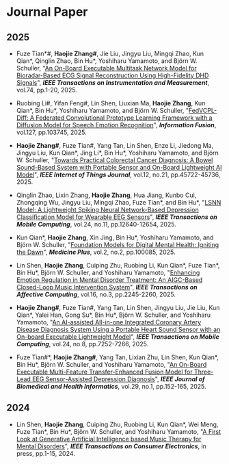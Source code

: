 # Journal Paper
## 2025
* Fuze Tian\*\#, **Haojie Zhang\#**, Jie Liu, Jingyu Liu, Mingqi Zhao, Kun Qian\*, Qinglin Zhao, Bin Hu\*, Yoshiharu Yamamoto, and Björn W. Schuller,
"[An On-Board Executable Multitask Network Model for Bioradar-Based ECG Signal Reconstruction Using High-Fidelity DHD Signals](https://ieeexplore.ieee.org/document/11192554/)",
**_IEEE Transactions on Instrumentation and Measurement_**, vol.74, pp.1-20, 2025.

* Ruobing Li\#, Yifan Feng\#, Lin Shen, Liuxian Ma, **Haojie Zhang**, Kun Qian\*, Bin Hu\*, Yoshiharu Yamamoto, and Björn W. Schuller, 
"[FedVCPL-Diff: A Federated Convolutional Prototype Learning Framework with a Diffusion Model for Speech Emotion Recognition](https://www.sciencedirect.com/science/article/pii/S1566253525008073)",
**_Information Fusion_**, vol.127, pp.103745, 2025.

* **Haojie Zhang\#**, Fuze Tian\#, Yang Tan, Lin Shen, Enze Li, Jiedong Ma, Jingyu Liu, Kun Qian\*, Jing Li\*, Bin Hu\*, Yoshiharu Yamamoto, and Björn W. Schuller,
"[Towards Practical Colorectal Cancer Diagnosis: A Bowel Sound-Based System with Portable Sensor and On-Board Lightweight AI Model](https://ieeexplore.ieee.org/document/11131175)",
**_IEEE Internet of Things Journal_**, vol.12, no.21, pp.45722-45736, 2025.

* Qinglin Zhao, Lixin Zhang, **Haojie Zhang**, Hua Jiang, Kunbo Cui, Zhongqing Wu, Jingyu Liu, Mingqi Zhao, Fuze Tian\*, and Bin Hu\*, 
"[LSNN Model: A Lightweight Spiking Neural Network-Based Depression Classification Model for Wearable EEG Sensors](https://ieeexplore.ieee.org/document/11072318)",
**_IEEE Transactions on Mobile Computing_**, vol.24, no.11, pp.12640-12654, 2025.

* Kun Qian\*, **Haojie Zhang**, Xin Jing, Bin Hu\*, Yoshiharu Yamamoto, and Björn W. Schuller, 
"[Foundation Models for Digital Mental Health: Igniting the Dawn](https://www.sciencedirect.com/science/article/pii/S2950347725000167)",
**_Medicine Plus_**, vol.2, no.2, pp.100085, 2025.

* Lin Shen, **Haojie Zhang**, Cuiping Zhu, Ruobing Li, Kun Qian\*, Fuze Tian\*, Bin Hu\*, Björn W. Schuller, and Yoshiharu Yamamoto, 
"[Enhancing Emotion Regulation in Mental Disorder Treatment: An AIGC-Based Closed-Loop Music Intervention System](https://ieeexplore.ieee.org/document/10949681)", 
**_IEEE Transactions on Affective Computing_**, vol.16, no.3, pp.2245-2260, 2025.

* **Haojie Zhang\#**, Fuze Tian\#, Yang Tan, Lin Shen, Jingyu Liu, Jie Liu, Kun Qian\*, Yalei Han, Gong Su\*, Bin Hu\*, Björn W. Schuller, and Yoshiharu Yamamoto, 
"[An AI-assisted All-in-one Integrated Coronary Artery Disease Diagnosis System Using a Portable Heart Sound Sensor with an On-board Executable Lightweight Model](https://ieeexplore.ieee.org/document/10909628)", 
**_IEEE Transactions on Mobile Computing_**, vol.24, no.8, pp.7252-7266, 2025.

* Fuze Tian\#\*, **Haojie Zhang\#**, Yang Tan, Lixian Zhu, Lin Shen, Kun Qian\*, Bin Hu\*, Björn W. Schuller, and Yoshiharu Yamamoto, 
"[An On-Board Executable Multi-Feature Transfer-Enhanced Fusion Model for Three-Lead EEG Sensor-Assisted Depression Diagnosis](https://ieeexplore.ieee.org/document/10736629)", 
**_IEEE Journal of Biomedical and Health Informatics_**, vol.29, no.1, pp.152-165, 2025.

## 2024

* Lin Shen, **Haojie Zhang**, Cuiping Zhu, Ruobing Li, Kun Qian\*, Wei Meng, Fuze Tian\*, Bin Hu\*, Björn W. Schuller, and Yoshiharu Yamamoto, 
"[A First Look at Generative Artificial Intelligence based Music Therapy for Mental Disorders](https://ieeexplore.ieee.org/document/10787256)", 
**_IEEE Transactions on Consumer Electronics_**, in press, pp.1-15, 2024.